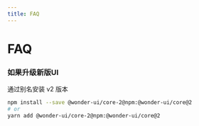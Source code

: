 ```yaml
---
title: FAQ
---
```


# FAQ

### 如果升级新版UI

通过别名安装 v2 版本

```bash
npm install --save @wonder-ui/core-2@npm:@wonder-ui/core@2
# or
yarn add @wonder-ui/core-2@npm:@wonder-ui/core@2
```

